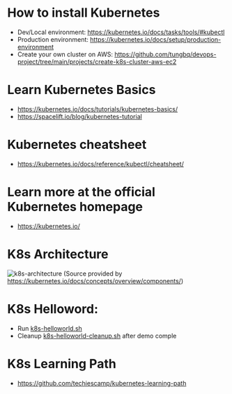 # How to install Kubernetes
- Dev/Local environment: https://kubernetes.io/docs/tasks/tools/#kubectl
- Production environment: https://kubernetes.io/docs/setup/production-environment
- Create your own cluster on AWS: https://github.com/tungbq/devops-project/tree/main/projects/create-k8s-cluster-aws-ec2
# Learn Kubernetes Basics
- https://kubernetes.io/docs/tutorials/kubernetes-basics/
- https://spacelift.io/blog/kubernetes-tutorial
# Kubernetes cheatsheet
- https://kubernetes.io/docs/reference/kubectl/cheatsheet/
# Learn more at the official Kubernetes homepage
- https://kubernetes.io/
# K8s Architecture
![k8s-architecture](https://d33wubrfki0l68.cloudfront.net/2475489eaf20163ec0f54ddc1d92aa8d4c87c96b/e7c81/images/docs/components-of-kubernetes.svg)
(Source provided by https://kubernetes.io/docs/concepts/overview/components/)
# K8s Helloword:
- Run [k8s-helloworld.sh](./k8s-helloworld.sh)
- Cleanup [k8s-helloworld-cleanup.sh](./k8s-helloworld-cleanup.sh) after demo comple
# K8s Learning Path
- https://github.com/techiescamp/kubernetes-learning-path

